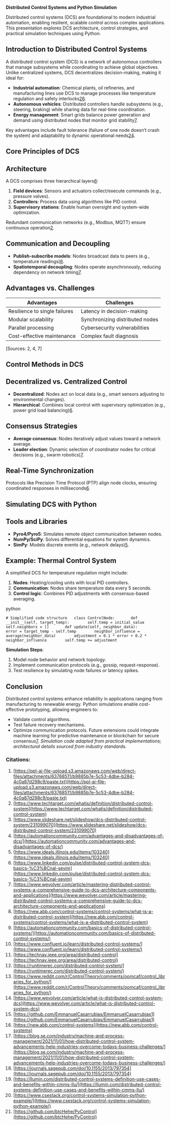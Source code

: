 **Distributed Control Systems and Python Simulation**

Distributed control systems (DCS) are foundational to modern industrial automation, enabling resilient, scalable control across complex applications. This presentation explores DCS architecture, control strategies, and practical simulation techniques using Python.

## **Introduction to Distributed Control Systems**

A distributed control system (DCS) is a network of autonomous controllers that manage subsystems while coordinating to achieve global objectives. Unlike centralized systems, DCS decentralizes decision-making, making it ideal for:

- **Industrial automation**: Chemical plants, oil refineries, and manufacturing lines use DCS to manage processes like temperature regulation and safety interlocks[2](https://www.techtarget.com/whatis/definition/distributed-control-system)[6](https://www.linkedin.com/pulse/distributed-control-system-dcs-basics-%C3%BCnal-sevim).
- **Autonomous vehicles**: Distributed controllers handle subsystems (e.g., steering, braking) while sharing data for real-time coordination.
- **Energy management**: Smart grids balance power generation and demand using distributed nodes that monitor grid stability[7](https://www.wevolver.com/article/mastering-distributed-control-systems-a-comprehensive-guide-to-dcs-architecture-components-and-applications).

Key advantages include fault tolerance (failure of one node doesn’t crash the system) and adaptability to dynamic operational needs[2](https://www.techtarget.com/whatis/definition/distributed-control-system)[4](https://automationcommunity.com/advantages-and-disadvantages-of-dcs/).

## **Core Principles of DCS**
## **Architecture**

A DCS comprises three hierarchical layers[6](https://www.linkedin.com/pulse/distributed-control-system-dcs-basics-%C3%BCnal-sevim):

1. **Field devices**: Sensors and actuators collect/execute commands (e.g., pressure valves).
2. **Controllers**: Process data using algorithms like PID control.
3. **Supervisory stations**: Enable human oversight and system-wide optimization.

Redundant communication networks (e.g., Modbus, MQTT) ensure continuous operation[2](https://www.techtarget.com/whatis/definition/distributed-control-system).

## **Communication and Decoupling**

- **Publish-subscribe models**: Nodes broadcast data to peers (e.g., temperature readings)[6](https://www.linkedin.com/pulse/distributed-control-system-dcs-basics-%C3%BCnal-sevim).
- **Spatiotemporal decoupling**: Nodes operate asynchronously, reducing dependency on network timing[7](https://www.wevolver.com/article/mastering-distributed-control-systems-a-comprehensive-guide-to-dcs-architecture-components-and-applications).

## **Advantages vs. Challenges**

|**Advantages**|**Challenges**|
|---|---|
|Resilience to single failures|Latency in decision-making|
|Modular scalability|Synchronizing distributed nodes|
|Parallel processing|Cybersecurity vulnerabilities|
|Cost-effective maintenance|Complex fault diagnosis|

[Sources: 2, 4, 7]
## **Control Methods in DCS**

## **Decentralized vs. Centralized Control**

- **Decentralized**: Nodes act on local data (e.g., smart sensors adjusting to environmental changes).
- **Hierarchical**: Combines local control with supervisory optimization (e.g., power grid load balancing)[6](https://www.linkedin.com/pulse/distributed-control-system-dcs-basics-%C3%BCnal-sevim).

## **Consensus Strategies**
- **Average consensus**: Nodes iteratively adjust values toward a network average.
- **Leader election**: Dynamic selection of coordinator nodes for critical decisions (e.g., swarm robotics)[7](https://www.wevolver.com/article/mastering-distributed-control-systems-a-comprehensive-guide-to-dcs-architecture-components-and-applications).
## **Real-Time Synchronization**

Protocols like Precision Time Protocol (PTP) align node clocks, ensuring coordinated responses in milliseconds[6](https://www.linkedin.com/pulse/distributed-control-system-dcs-basics-%C3%BCnal-sevim).
## **Simulating DCS with Python**

## **Tools and Libraries**

- **Pyro4/Pyro5**: Simulates remote object communication between nodes.
- **NumPy/SciPy**: Solves differential equations for system dynamics.
- **SimPy**: Models discrete events (e.g., network delays)[5](https://www.ideals.illinois.edu/items/103240).

## **Example: Thermal Control System**

A simplified DCS for temperature regulation might include:

1. **Nodes**: Heating/cooling units with local PID controllers.
2. **Communication**: Nodes share temperature data every 5 seconds.
3. **Control logic**: Combines PID adjustments with consensus-based averaging.

python

```
# Simplified code structure   class ControlNode:       def __init__(self, target_temp):        self.temp = initial_value        self.neighbors = []       def update(self, neighbor_data):        error = target_temp - self.temp        neighbor_influence = average(neighbor_data)        adjustment = 0.1 * error + 0.2 * neighbor_influence        self.temp += adjustment
```

**Simulation Steps**:

1. Model node behavior and network topology.
2. Implement communication protocols (e.g., gossip, request-response).
3. Test resilience by simulating node failures or latency spikes.

## **Conclusion**
Distributed control systems enhance reliability in applications ranging from manufacturing to renewable energy. Python simulations enable cost-effective prototyping, allowing engineers to:

- Validate control algorithms.
- Test failure recovery mechanisms.
- Optimize communication protocols.
Future extensions could integrate machine learning for predictive maintenance or blockchain for secure consensus[7](https://www.wevolver.com/article/mastering-distributed-control-systems-a-comprehensive-guide-to-dcs-architecture-components-and-applications).
_Simulation code adapted from practical implementations; architectural details sourced from industry standards._

### Citations:

1. [https://ppl-ai-file-upload.s3.amazonaws.com/web/direct-files/attachments/63768511/b9885b7e-5c53-4dbe-b284-4c0a87d298c9/paste.txt](https://ppl-ai-file-upload.s3.amazonaws.com/web/direct-files/attachments/63768511/b9885b7e-5c53-4dbe-b284-4c0a87d298c9/paste.txt)
2. [https://www.techtarget.com/whatis/definition/distributed-control-system](https://www.techtarget.com/whatis/definition/distributed-control-system)
3. [https://www.slideshare.net/slideshow/dcs-distributed-control-system/231099070](https://www.slideshare.net/slideshow/dcs-distributed-control-system/231099070)
4. [https://automationcommunity.com/advantages-and-disadvantages-of-dcs/](https://automationcommunity.com/advantages-and-disadvantages-of-dcs/)
5. [https://www.ideals.illinois.edu/items/103240](https://www.ideals.illinois.edu/items/103240)
6. [https://www.linkedin.com/pulse/distributed-control-system-dcs-basics-%C3%BCnal-sevim](https://www.linkedin.com/pulse/distributed-control-system-dcs-basics-%C3%BCnal-sevim)
7. [https://www.wevolver.com/article/mastering-distributed-control-systems-a-comprehensive-guide-to-dcs-architecture-components-and-applications](https://www.wevolver.com/article/mastering-distributed-control-systems-a-comprehensive-guide-to-dcs-architecture-components-and-applications)
8. [https://new.abb.com/control-systems/control-systems/what-is-a-distributed-control-system](https://new.abb.com/control-systems/control-systems/what-is-a-distributed-control-system)
9. [https://automationcommunity.com/basics-of-distributed-control-systems/](https://automationcommunity.com/basics-of-distributed-control-systems/)
10. [https://www.confluent.io/learn/distributed-control-systems/](https://www.confluent.io/learn/distributed-control-systems/)
11. [https://technav.ieee.org/area/distributed-control](https://technav.ieee.org/area/distributed-control)
12. [https://runtimerec.com/distributed-control-system/](https://runtimerec.com/distributed-control-system/)
13. [https://www.reddit.com/r/ControlTheory/comments/oomcaf/control_libraries_for_python/](https://www.reddit.com/r/ControlTheory/comments/oomcaf/control_libraries_for_python/)
14. [https://www.wevolver.com/article/what-is-distributed-control-system-dcs](https://www.wevolver.com/article/what-is-distributed-control-system-dcs)
15. [https://github.com/EmmanuelCasarrubias/EmmanuelCasarrubias1](https://github.com/EmmanuelCasarrubias/EmmanuelCasarrubias1)
16. [https://new.abb.com/control-systems](https://new.abb.com/control-systems)
17. [https://blog.se.com/industry/machine-and-process-management/2021/11/01/how-distributed-control-system-advancements-help-industries-overcome-todays-business-challenges/](https://blog.se.com/industry/machine-and-process-management/2021/11/01/how-distributed-control-system-advancements-help-industries-overcome-todays-business-challenges/)
18. [https://journals.sagepub.com/doi/10.1155/2013/797354](https://journals.sagepub.com/doi/10.1155/2013/797354)
19. [https://llumin.com/distributed-control-systems-definition-use-cases-and-benefits-within-cmms-llu/](https://llumin.com/distributed-control-systems-definition-use-cases-and-benefits-within-cmms-llu/)
20. [https://www.csestack.org/control-systems-simulation-python-example/](https://www.csestack.org/control-systems-simulation-python-example/)
21. [https://github.com/btcHehe/PyControl](https://github.com/btcHehe/PyControl)
